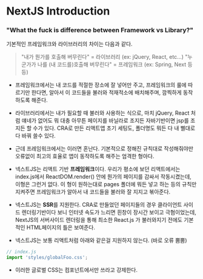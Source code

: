 # NextJS Introduction

### "What the fuck is difference between Framework vs Library?"

기본적인 프레임워크와 라이브러리의 차이는 다음과 같다.

> "내가 뭔가를 호출해 버무린다" = 라이브러리 (ex: jQuery, React, etc...)
> "누군가가 나를 (내 코드를)호출해 버무린다" = 프레임워크 (ex: Spring, Next 등등)

-   프레임워크에서는 내 코드를 적절한 장소에 잘 넣어만 주고, 프레임워크의 룰에 따르기만 한다면, 알아서 이 코드들을 불러와 적재적소에 배치해주며, 깜찍하게 동작하도록 해준다.

-   라이브러리에서는 내가 필요할 때 불러와 사용하는 식으로, 마치 jQuery, React 처럼 얘네가 없어도 뭐 대충 아무튼 페이지를 바닐라로 조지든 자바기반이면 jsp를 조지든 할 수가 있다. CRA로 만든 리액트앱 초기 세팅도, 폴더명도 뭐든 다 내 삘대로 다 바꿔 쓸수 있다.

-   근데 프레임워크에서는 이러면 혼난다. 기본적으로 정해진 규칙대로 작성해줘야만 오류없이 최고의 효율로 앱이 동작하도록 해주는 엄격한 형아다.

-   넥스트JS는 리액트 기반 **프레임워크**이다. 우리가 평소에 보던 리액트에서는 index.js에서 ReactDOM.render() 안에 뭔가의 페이지를 감싸서 작동시켰는데, 이형은 그런거 없다. 이 형이 원하는대로 pages 폴더에 뭐든 넣고 하는 등의 규칙만 지켜주면 프레임워크가 알아서 내 코드들을 불러와 잘 지지고 볶아준다.

-   넥스트JS는 **SSR**를 지원한다. CRA로 만들었던 페이지들의 경우 클라이언트 사이드 렌더링기반이다 보니 인터넷 속도가 느리면 흰창이 장시간 보이고 극혐이었는데, NextJS의 서버사이드 렌더링을 통해 최소한 React.js 가 불러와지기 전에도 기본적인 HTML페이지의 틀은 보여준다.

-   넥스트JS는 보통 리액트처럼 아래와 같은걸 지원하지 않는다. (바로 오류 뿜뿜)

```javascript
// index.js
import 'styles/globalFoo.css';
```

-   이러한 글로벌 CSS는 <App> 컴포넌트에서만 쓰라고 강제한다.
